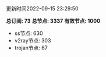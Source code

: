 更新时间2022-09-15 23:29:50

**总订阅: 73**
**总节点: 3337**
**有效节点: 1000**
- ss节点: 630
- v2ray节点: 303
- trojan节点: 67
